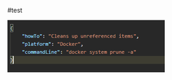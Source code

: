 #test

![alt text](https://github.com/Piterino/commapitut/blob/main/exampleCommApiResult.png?raw=true)
